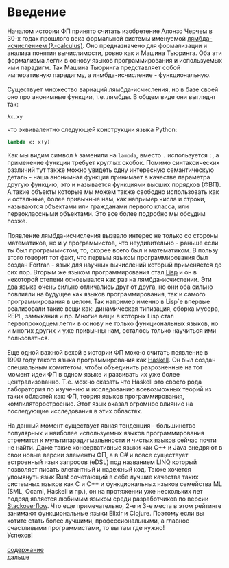 # Введение
Началом истории ФП принято считать изобретение Алонзо Черчем в 30-х годах прошлого века формальной системы
именуемой [лямбда-исчислением (λ-calculus)](https://ru.wikipedia.org/wiki/%D0%9B%D1%8F%D0%BC%D0%B1%D0%B4%D0%B0-%D0%B8%D1%81%D1%87%D0%B8%D1%81%D0%BB%D0%B5%D0%BD%D0%B8%D0%B5). Оно предназначено для формализации и анализа понятия вычислимости, ровно как 
и Машина Тьюринга. Оба эти формализма легли в основу языков программирования и
используемых ими парадигм. Так Машина Тьюринга представляет собой
императивную парадигму, а лямбда-исчисление - функциональную.
<br>
<br>
Существует множество вариаций лямбда-исчисления, но в базе своей
оно про анонимные функции, т.е. лямбды. В общем виде
они выглядят так: 
```
λx.xy
```
что эквивалентно следующей конструкции языка Python:
```python
lambda x: x(y)
```
Как мы видим символ `λ` заменили на `lambda`, вместо
`.` используется `:`, а применение функции требует
круглых скобок. Помимо синтаксических различий тут
также можно увидеть одну интересную семантическую деталь -
наша анонимная функция принимает в качестве параметра
другую функцию, это и называется функциями высших порядков (ФВП).
А такие объекты которые мы можем также свободно использовать
как и остальные, более привычные нам, как например числа и строки,
называются объектами или гражданами первого класса, или
первоклассными объектами. Это все более подробно мы обсудим позже.
<br>
<br>
Появление лямбда-исчисления вызвало интерес не только
со стороны математиков, но и у программистов, что неудивительно -
раньше если ты был программистом, то, скорее всего был и математиком.
В пользу этого говорит тот факт, что первым языком программирования был
создан Fortran - язык для научных вычислений который применяется до сих пор.
Вторым же языком программирования стал [Lisp](https://ru.wikipedia.org/wiki/%D0%9B%D0%B8%D1%81%D0%BF) и он в некоторой
степени основывался как раз на лямбда-исчислении. Эти два языка очень сильно 
отличались друг от друга, но они оба сильно повлияли на
будущее как языков программирования, так и самого программирования в целом.
Так например именно в Lisp`е впервые реализовали такие вещи как:
динамическая типизация, сборка мусора, REPL, замыкания и пр.
Многие вещи в которых Lisp стал первопроходцем легли в основу
не только функциональных языков, но и многих других и уже
привычны нам, осталось только научиться ими пользоваться.
<br>
<br>
Еще одной важной вехой в истории ФП можно считать появление
в 1990 году такого языка программирования как [Haskell](https://ru.wikipedia.org/wiki/Haskell).
Он был создан специальным комитетом, чтобы объединить разрозненные
на тот момент идеи ФП в одном языке и развивать их уже более 
централизованно. Т.е. можно сказать что Haskell это своего рода
лаборатория по изучению и исследованию всевозможных теорий
из таких областей как: ФП, теория языков программирования, компиляторостроение.
Этот язык оказал огромное влияние на последующие исследования в этих областях.
<br>
<br>
На данный момент существует явная тенденция - большинство популярных и наиболее используемых языков
программирования стремится к мультипарадигмальнности и чистых языков сейчас почти не найти. Даже такие консервативные языки как
C++ и Java внедряют в свои новые версии элементы ФП, а в C# и вовсе существует встроенный язык запросов (eDSL) 
под названием LINQ который позволяет писать элегантный и надежный код. Также хочется упомянуть язык
Rust сочетающий в себе лучшие качества таких системных языков как C и C++ и функциональных языков
семейства ML (SML, Ocaml, Haskell и пр.), он на протяжении уже нескольких лет подряд является
любимым языком среди разработчиков по версии [Stackoverflow](https://survey.stackoverflow.co/2022/#most-loved-dreaded-and-wanted-language-love-dread).
Что еще примечательно, 2-е и 3-е места в этом рейтинге занимают функциональные языки Elixir и Clojure. 
Поэтому если вы хотите стать более лучшими, профессиональными, а главное счастливыми программистами, то вы там где нужно! <br>
Успехов!
<br>
<br>
[содержание](../../README.md)
<br>
[дальше](../l_1/README.md)